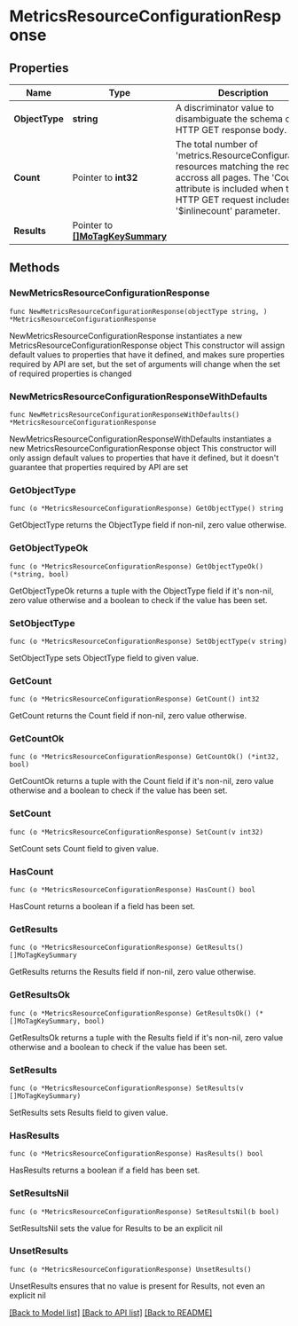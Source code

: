# MetricsResourceConfigurationResponse

## Properties

Name | Type | Description | Notes
------------ | ------------- | ------------- | -------------
**ObjectType** | **string** | A discriminator value to disambiguate the schema of a HTTP GET response body. | 
**Count** | Pointer to **int32** | The total number of &#39;metrics.ResourceConfiguration&#39; resources matching the request, accross all pages. The &#39;Count&#39; attribute is included when the HTTP GET request includes the &#39;$inlinecount&#39; parameter. | [optional] 
**Results** | Pointer to [**[]MoTagKeySummary**](MoTagKeySummary.md) |  | [optional] 

## Methods

### NewMetricsResourceConfigurationResponse

`func NewMetricsResourceConfigurationResponse(objectType string, ) *MetricsResourceConfigurationResponse`

NewMetricsResourceConfigurationResponse instantiates a new MetricsResourceConfigurationResponse object
This constructor will assign default values to properties that have it defined,
and makes sure properties required by API are set, but the set of arguments
will change when the set of required properties is changed

### NewMetricsResourceConfigurationResponseWithDefaults

`func NewMetricsResourceConfigurationResponseWithDefaults() *MetricsResourceConfigurationResponse`

NewMetricsResourceConfigurationResponseWithDefaults instantiates a new MetricsResourceConfigurationResponse object
This constructor will only assign default values to properties that have it defined,
but it doesn't guarantee that properties required by API are set

### GetObjectType

`func (o *MetricsResourceConfigurationResponse) GetObjectType() string`

GetObjectType returns the ObjectType field if non-nil, zero value otherwise.

### GetObjectTypeOk

`func (o *MetricsResourceConfigurationResponse) GetObjectTypeOk() (*string, bool)`

GetObjectTypeOk returns a tuple with the ObjectType field if it's non-nil, zero value otherwise
and a boolean to check if the value has been set.

### SetObjectType

`func (o *MetricsResourceConfigurationResponse) SetObjectType(v string)`

SetObjectType sets ObjectType field to given value.


### GetCount

`func (o *MetricsResourceConfigurationResponse) GetCount() int32`

GetCount returns the Count field if non-nil, zero value otherwise.

### GetCountOk

`func (o *MetricsResourceConfigurationResponse) GetCountOk() (*int32, bool)`

GetCountOk returns a tuple with the Count field if it's non-nil, zero value otherwise
and a boolean to check if the value has been set.

### SetCount

`func (o *MetricsResourceConfigurationResponse) SetCount(v int32)`

SetCount sets Count field to given value.

### HasCount

`func (o *MetricsResourceConfigurationResponse) HasCount() bool`

HasCount returns a boolean if a field has been set.

### GetResults

`func (o *MetricsResourceConfigurationResponse) GetResults() []MoTagKeySummary`

GetResults returns the Results field if non-nil, zero value otherwise.

### GetResultsOk

`func (o *MetricsResourceConfigurationResponse) GetResultsOk() (*[]MoTagKeySummary, bool)`

GetResultsOk returns a tuple with the Results field if it's non-nil, zero value otherwise
and a boolean to check if the value has been set.

### SetResults

`func (o *MetricsResourceConfigurationResponse) SetResults(v []MoTagKeySummary)`

SetResults sets Results field to given value.

### HasResults

`func (o *MetricsResourceConfigurationResponse) HasResults() bool`

HasResults returns a boolean if a field has been set.

### SetResultsNil

`func (o *MetricsResourceConfigurationResponse) SetResultsNil(b bool)`

 SetResultsNil sets the value for Results to be an explicit nil

### UnsetResults
`func (o *MetricsResourceConfigurationResponse) UnsetResults()`

UnsetResults ensures that no value is present for Results, not even an explicit nil

[[Back to Model list]](../README.md#documentation-for-models) [[Back to API list]](../README.md#documentation-for-api-endpoints) [[Back to README]](../README.md)


